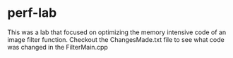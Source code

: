 # perf-lab
This was a lab that focused on optimizing the memory intensive code of
an image filter function. Checkout the ChangesMade.txt file to
see what code was changed in the FilterMain.cpp
